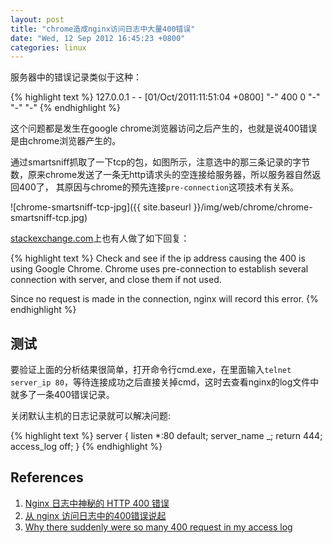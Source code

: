 ```yaml
---
layout: post
title: "chrome造成nginx访问日志中大量400错误"
date: "Wed, 12 Sep 2012 16:45:23 +0800"
categories: linux
---
```


服务器中的错误记录类似于这种：

{% highlight text %}
127.0.0.1 - - [01/Oct/2011:11:51:04 +0800] "-" 400 0 "-" "-" "-"
{% endhighlight %}

这个问题都是发生在google chrome浏览器访问之后产生的，也就是说400错误是由chrome浏览器产生的。

通过smartsniff抓取了一下tcp的包，如图所示，注意选中的那三条记录的字节数，原来chrome发送了一条无http请求头的空连接给服务器，所以服务器自然返回400了，
其原因与chrome的预先连接`pre-connection`这项技术有关系。

![chrome-smartsniff-tcp-jpg]({{ site.baseurl }}/img/web/chrome/chrome-smartsniff-tcp.jpg)

[stackexchange.com](http://webmasters.stackexchange.com/questions/23584/why-there-suddenly-were-so-many-400-request-in-my-access-log)上也有人做了如下回复：

{% highlight text %}
Check and see if the ip address causing the 400 is using Google Chrome. Chrome uses pre-connection to establish several connection with server, and close them if not used.

Since no request is made in the connection, nginx will record this error.
{% endhighlight %}

测试
-----

要验证上面的分析结果很简单，打开命令行cmd.exe，在里面输入`telnet server_ip 80`，等待连接成功之后直接关掉cmd，这时去查看nginx的log文件中就多了一条400错误记录。

关闭默认主机的日志记录就可以解决问题:

{% highlight text %}
server {
    listen *:80 default;
    server_name _;
    return 444;
    access_log   off;
}
{% endhighlight %}

References
-----

1. [Nginx 日志中神秘的 HTTP 400 错误](http://chaoskeh.com/blog/nginx-400-bad-request-error-reason.html)
1. [从 nginx 访问日志中的400错误说起](http://www.oschina.net/question/12_34650)
1. [Why there suddenly were so many 400 request in my access log](http://webmasters.stackexchange.com/questions/23584/why-there-suddenly-were-so-many-400-request-in-my-access-log)
